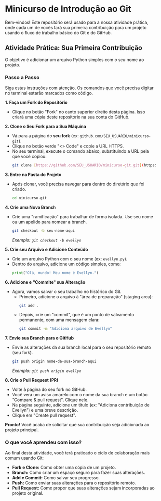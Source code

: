 # Minicurso de Introdução ao Git

Bem-vindos! Este repositório será usado para a nossa atividade prática, onde cada um de vocês fará sua primeira contribuição para um projeto usando o fluxo de trabalho básico do Git e do GitHub.

## Atividade Prática: Sua Primeira Contribuição

O objetivo é adicionar um arquivo Python simples com o seu nome ao projeto.

### Passo a Passo

Siga estas instruções com atenção. Os comandos que você precisa digitar no terminal estarão marcados como código.

**1. Faça um Fork do Repositório**

* Clique no botão "Fork" no canto superior direito desta página. Isso criará uma cópia deste repositório na sua conta do GitHub.

**2. Clone o Seu Fork para a Sua Máquina**

* Vá para a página do **seu fork** (ex: `github.com/SEU_USUARIO/minicurso-git`).
* Clique no botão verde "<> Code" e copie a URL HTTPS.
* No seu terminal, execute o comando abaixo, substituindo a URL pela que você copiou:
    ```bash
    git clone [https://github.com/SEU_USUARIO/minicurso-git.git](https://github.com/SEU_USUARIO/minicurso-git.git)
    ```

**3. Entre na Pasta do Projeto**

* Após clonar, você precisa navegar para dentro do diretório que foi criado.
    ```bash
    cd minicurso-git
    ```

**4. Crie uma Nova Branch**

* Crie uma "ramificação" para trabalhar de forma isolada. Use seu nome ou um apelido para nomear a branch.
    ```bash
    git checkout -b seu-nome-aqui
    ```
    *Exemplo: `git checkout -b evellyn`*

**5. Crie seu Arquivo e Adicione Conteúdo**

* Crie um arquivo Python com o seu nome (ex: `evellyn.py`).
* Dentro do arquivo, adicione um código simples, como:
    ```python
    print("Olá, mundo! Meu nome é Evellyn.")
    ```

**6. Adicione e "Commite" sua Alteração**

* Agora, vamos salvar o seu trabalho no histórico do Git.
    * Primeiro, adicione o arquivo à "área de preparação" (staging area):
        ```bash
        git add .
        ```
    * Depois, crie um "commit", que é um ponto de salvamento permanente, com uma mensagem clara:
        ```bash
        git commit -m "Adiciona arquivo de Evellyn"
        ```

**7. Envie sua Branch para o GitHub**

* Envie as alterações da sua branch local para o seu repositório remoto (seu fork).
    ```bash
    git push origin nome-da-sua-branch-aqui
    ```
    *Exemplo: `git push origin evellyn`*

**8. Crie o Pull Request (PR)**

* Volte à página do seu fork no GitHub.
* Você verá um aviso amarelo com o nome da sua branch e um botão "Compare & pull request". Clique nele.
* Na página seguinte, adicione um título (ex: "Adiciona contribuição de Evellyn") e uma breve descrição.
* Clique em "Create pull request".

**Pronto!** Você acaba de solicitar que sua contribuição seja adicionada ao projeto principal.

### O que você aprendeu com isso?

Ao final desta atividade, você terá praticado o ciclo de colaboração mais comum usando Git:

* **Fork e Clone:** Como obter uma cópia de um projeto.
* **Branch:** Como criar um espaço seguro para fazer suas alterações.
* **Add e Commit:** Como salvar seu progresso.
* **Push:** Como enviar suas alterações para o repositório remoto.
* **Pull Request:** Como propor que suas alterações sejam incorporadas ao projeto original.